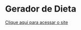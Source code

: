 # Gerador de Dieta
[Clique aqui para acessar o site](https://alangonno.github.io/Gerador-de-Dieta/main/index.html)
